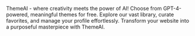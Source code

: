 ThemeAI - where creativity meets the power of AI! Choose from GPT-4-powered, meaningful themes for free. Explore our vast library, curate favorites, and manage your profile effortlessly. Transform your website into a purposeful masterpiece with ThemeAI.
